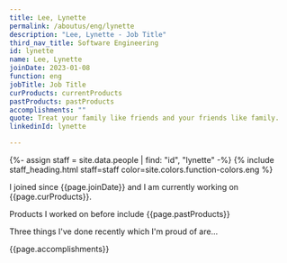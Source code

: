 ```yaml
---
title: Lee, Lynette
permalink: /aboutus/eng/lynette
description: "Lee, Lynette - Job Title"
third_nav_title: Software Engineering
id: lynette
name: Lee, Lynette
joinDate: 2023-01-08
function: eng
jobTitle: Job Title
curProducts: currentProducts
pastProducts: pastProducts
accomplishments: ""
quote: Treat your family like friends and your friends like family.
linkedinId: lynette

---
```


{%- assign staff = site.data.people | find: "id", "lynette" -%}
{% include staff_heading.html staff=staff color=site.colors.function-colors.eng %}

<p>I joined since {{page.joinDate}} and I am currently working on {{page.curProducts}}.</p>

<p>Products I worked on before include {{page.pastProducts}}</p>

<p>Three things I've done recently which I'm proud of are...</p>
{{page.accomplishments}}
